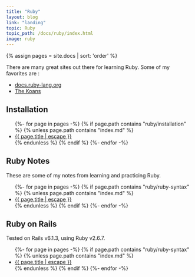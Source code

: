 ```yaml
---
title: "Ruby"
layout: blog
link: "landing"
topic: Ruby
topic_path: /docs/ruby/index.html
image: ruby
---
```

{% assign pages = site.docs | sort: 'order' %}

There are many great sites out there for learning Ruby. Some of my favorites are :
* [docs.ruby-lang.org](https://docs.ruby-lang.org/en/2.4.0/)
* [The Koans](http://rubykoans.com)

## Installation
<ul>
{%- for page in pages -%}
  {% if page.path contains "ruby/installation" %}
    {% unless page.path contains "index.md" %}
      <li>
        <a href="{{ page.url | relative_url }}">
          {{ page.title | escape }}
        </a>
      </li>
    {% endunless %}
  {% endif %}
{%- endfor -%}
</ul>

## Ruby Notes
These are some of my notes from learning and practicing Ruby.

<ul>
{%- for page in pages -%}
  {% if page.path contains "ruby/ruby-syntax" %}
    {% unless page.path contains "index.md" %}
      <li>
        <a href="{{ page.url | relative_url }}">
          {{ page.title | escape }}
        </a>
      </li>
    {% endunless %}
  {% endif %}
{%- endfor -%}
</ul>

## Ruby on Rails
Tested on Rails v6.1.3, using Ruby v2.6.7.

<ul>
{%- for page in pages -%}
  {% if page.path contains "ruby/ruby-syntax" %}
    {% unless page.path contains "index.md" %}
      <li>
        <a href="{{ page.url | relative_url }}">
          {{ page.title | escape }}
        </a>
      </li>
    {% endunless %}
  {% endif %}
{%- endfor -%}
</ul>